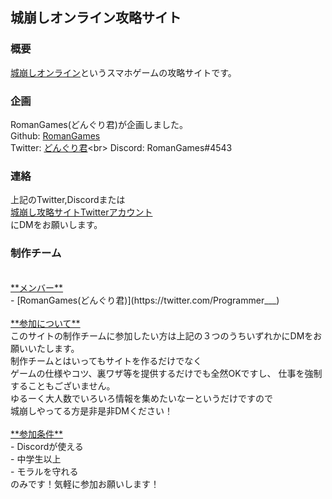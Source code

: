 ## 城崩しオンライン攻略サイト

### 概要
[城崩しオンライン](https://castle0.goodroid.co.jp/)というスマホゲームの攻略サイトです。

### 企画
RomanGames(どんぐり君)が企画しました。<br>
Github: [RomanGames](https://github.com/RomanGames)<br>
Twitter: [どんぐり君](https://twitter.com/Programmer___)<br>
Discord: RomanGames#4543

### 連絡
上記のTwitter,Discordまたは<br>
[城崩し攻略サイトTwitterアカウント](https://twitter.com/SiroKuzusiGuide)<br>
にDMをお願いします。

### 制作チーム
<br>
<u>**メンバー**</u><br>
- [RomanGames(どんぐり君)](https://twitter.com/Programmer___)<br>
<br>
<u>**参加について**</u><br>
このサイトの制作チームに参加したい方は上記の３つのうちいずれかにDMをお願いいたします。<br>
制作チームとはいってもサイトを作るだけでなく<br>
ゲームの仕様やコツ、裏ワザ等を提供するだけでも全然OKですし、<nr>
仕事を強制することもございません。<br>
ゆるーく大人数でいろいろ情報を集めたいなーというだけですので<br>
城崩しやってる方是非是非DMください！<br>
<br>
<u>**参加条件**</u><br>
- Discordが使える<br>
- 中学生以上<br>
- モラルを守れる<br>
のみです！気軽に参加お願いします！<br>

